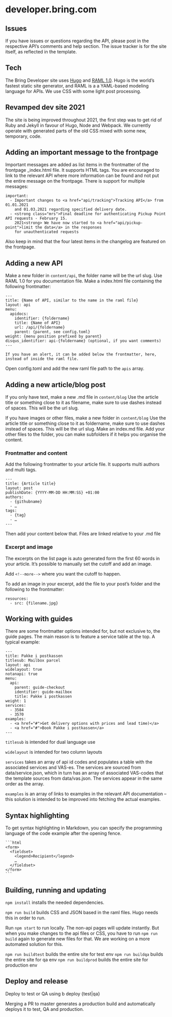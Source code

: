 # developer.bring.com

## Issues

If you have issues or questions regarding the API, please post in the respective
API’s comments and help section. The issue tracker is for the site itself, as
reflected in the template.

## Tech

The Bring Developer site uses [Hugo](https://gohugo.io/) and
[RAML 1.0](https://raml.org/). Hugo is the world’s fastest static site
generator, and RAML is a a YAML-based modeling language for APIs. We use CSS
with some light post processing.

## Revamped dev site 2021

The site is being improved throughout 2021, the first step was to get rid of
Ruby and Jekyll in favour of Hugo, Node and Webpack. We currently operate with
generated parts of the old CSS mixed with some new, temporary, code.

## Adding an important message to the frontpage

Important messages are added as list items in the frontmatter of the frontpage
\_index.html file. It supports HTML tags. You are encouraged to link to the
relevant API where more information can be found and not put the entire message
on the frontpage. There is support for multiple messages:

```
important:
  - Important changes to <a href="api/tracking">Tracking API</a> from 01.01.2021
    and 01.03.2021 regarding specified delivery date.
  - <strong class="mrs">Final deadline for authenticating Pickup Point API requests - February 15.
    2021<strong> We have now started to <a href="api/pickup-point">limit the data</a> in the responses
    for unauthenticated requests
```

Also keep in mind that the four latest items in the changelog are featured on
the frontpage.

## Adding a new API

Make a new folder in `content/api`, the folder name will be the url slug. Use
RAML 1.0 for you documentation file. Make a index.html file containing the
following frontmatter:

```
---
title: {Name of API, similar to the name in the raml file}
layout: api
menu:
  apidocs:
    identifier: {foldername}
    title: {Name of API}
    url: /api/{foldername}
    parent: {parent, see config.toml}
weight: {menu position prefixed by parent}
disqus_identifier: api-{foldername} (optional, if you want comments)
---

If you have an alert, it can be added below the frontmatter, here, instead of inside the raml file.
```

Open config.toml and add the new raml file path to the `apis` array.

## Adding a new article/blog post

If you only have text, make a new .md file in `content/blog` Use the article
title or something close to it as filename, make sure to use dashes instead of
spaces. This will be the url slug.

If you have images or other files, make a new folder in `content/blog` Use the
article title or something close to it as foldername, make sure to use dashes
instead of spaces. This will be the url slug. Make an index.md file. Add your
other files to the folder, you can make subfolders if it helps you organise the
content.

### Frontmatter and content

Add the following frontmatter to your article file. It supports multi authors
and multi tags.

```
---
title: {Article title}
layout: post
publishDate: {YYYY-MM-DD HH:MM:SS} +01:00
authors:
  - {githubname}
  - …
tags:
  - {tag}
  - …
---
```

Then add your content below that. Files are linked relative to your .md file

### Excerpt and image

The excerpts on the list page is auto generated form the first 60 words in your
article. It’s possible to manually set the cutoff and add an image.

Add `<!--more-->` where you want the cutoff to happen.

To add an image in your excerpt, add the file to your post’s folder and the
following to the frontmatter:

```
resources:
  - src: {filename.jpg}
```

## Working with guides

There are some frontmatter options intended for, but not exclusive to, the guide
pages. The main reason is to feature a service table at the top. A typical
example:

```
---
title: Pakke i postkassen
titlesub: Mailbox parcel
layout: api
widelayout: true
notanapi: true
menu:
  api:
    parent: guide-checkout
    identifier: guide-mailbox
    title: Pakke i postkassen
weight: 1
services:
  - 3584
  - 3570
examples:
  - <a href="#">Get delivery options with prices and lead time)</a>
  - <a href="#">Book Pakke i postkassen</a>
---
```

`titlesub` is intended for dual language use

`widelayout` is intended for two column layouts

`services` takes an array of api id codes and populates a table with the
associated services and VAS-es. The services are sourced from
data/service.json, which in turn has an array of associated VAS-codes that the
template sources from data/vas.json. The services appear in the same order as the array.

`examples` is an array of links to examples in the relevant API documentation –
this solution is intended to be improved into fetching the actual examples.

## Syntax highlighting

To get syntax highlighting in Markdown, you can specify the programming language
of the code example after the opening fence.

````
```html
<form>
  <fieldset>
    <legend>Recipient</legend>
    …
  </fieldset>
</form>
```
````

## Building, running and updating

`npm install` installs the needed dependencies.

`npm run build` builds CSS and JSON based in the raml files. Hugo needs this in
order to run.

Run `npm start` to run locally. The non-api pages will update instantly. But
when you make changes to the api files or CSS, you have to run `npm run build`
again to generate new files for that. We are working on a more automated
solution for this.

`npm run buildtest` builds the entire site for test env `npm run buildqa` builds
the entire site for qa env `npm run buildprod` builds the entire site for
production env

## Deploy and release

Deploy to test or QA using b deploy {test|qa}

Merging a PR to master generates a production build and automatically deploys it
to test, QA and production.
